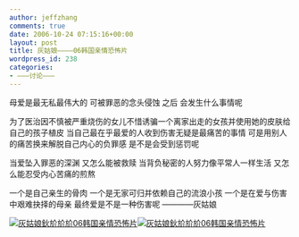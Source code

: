 ```yaml
---
author: jeffzhang
comments: true
date: 2006-10-24 07:15:16+00:00
layout: post
title: 灰姑娘————06韩国亲情恐怖片
wordpress_id: 238
categories:
- ———讨论———
---
```


母爱是最无私最伟大的
 可被罪恶的念头侵蚀
 之后
 会发生什么事情呢


为了医治因不慎被严重烧伤的女儿不惜诱骗一个离家出走的女孩并使用她的皮肤给自己的孩子植皮
  当自己最在乎最爱的人收到伤害无疑是最痛苦的事情
 可是用别人的痛苦换来解脱自己内心的负罪感
 是不是会受到惩罚呢

当爱坠入罪恶的深渊
 又怎么能被救赎
 当背负秘密的人努力像平常人一样生活
 又怎么能忍受内心苦痛的煎熬

一个是自己亲生的骨肉
 一个是无家可归并依赖自己的流浪小孩
 一个是在爱与伤害中艰难抉择的母亲
 最终爱是不是一种伤害呢
  ————灰姑娘

[![灰姑娘鈥斺斺斺06韩国亲情恐怖片](http://simg.sinajs.cn/blog7style/images/common/sg_trans.gif)](http://photo.blog.sina.com.cn/showpic.html#blogid=57f94311010005br&url=http://static2.photo.sina.com.cn/orignal/57f9431169feba1a37681)[![灰姑娘鈥斺斺斺06韩国亲情恐怖片](http://simg.sinajs.cn/blog7style/images/common/sg_trans.gif)](http://photo.blog.sina.com.cn/showpic.html#blogid=57f94311010005br&url=http://static8.photo.sina.com.cn/orignal/57f94311021df20f0c8f7)

